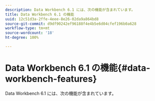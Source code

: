 ```yaml
---
description: Data Workbench 6.1 には、次の機能が含まれています。
title: Data Workbench 6.1 の機能
uuid: 12c51d3a-2ffe-4eee-8e26-02da9a864bd8
source-git-commit: d9df90242ef96188f4e4b5e6d04cfef196b0a628
workflow-type: tm+mt
source-wordcount: '18'
ht-degree: 100%

---
```



# Data Workbench 6.1 の機能{#data-workbench-features}

Data Workbench 6.1 には、次の機能が含まれています。

